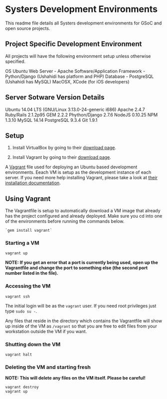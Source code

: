 Systers Development Environments
================================

This readme file details all Systers development environments for GSoC and open source projects. 

## Project Specific Development Environment
All projects will have the following environment setup unless otherwise specified.

OS Ubuntu
Web Server - Apache
Software/Application Framework - Python/Django (Ushahidi has platform and PHP)
Database - PostgreSQL (Ushahidi has MySQL)
MacOSX, XCode (for iOS developers)

## Server Sotware Version Details
Ubuntu 14.04 LTS (GNU/Linux 3.13.0-24-generic i686)
Apache 2.4.7
Ruby/Rails 2.1.2p95 
GEM 2.2.2
Phython/Django 2.7.6
NodeJS 0.10.25
NPM 1.3.10
MySQL 14.14
PostgreSQL 9.3.4
Git 1.9.1



## Setup

1. Install VirtualBox by going to their [download
page](https://www.virtualbox.org/wiki/Downloads).

2. Install Vagrant by going to their [download page](http://www.vagrantup.com/downloads.html).

A [Vagrant](http://vagrantup.com/) file used for deploying an Ubuntu based development environments. Eeach VM is setup as the development instance of each server. If you need more help installing Vagrant, please take a look at [their
installation documentation](http://docs.vagrantup.com/v2/installation/).



## Using Vagrant

The Vagrantfile is setup to automatically download a VM image that already has the project configured and already deployed. Make sure you cd into one of the environments before running the commands below.

    `gem install vagrant`


### Starting a VM

    vagrant up

**NOTE: If you get an error that a port is currently being used, open up the Vagrantfile and change the port to something else (the second port number listed in the file).**

### Accessing the VM

    vagrant ssh

The initial login will be as the `vagrant` user. If you need root privileges just type `sudo su -`. 

Any files that reside in the directory which contains the Vagrantfile will show up inside of the VM as `/vagrant` so that you are free to edit files from your workstation outside the VM if you want.

### Shutting down the VM

    vagrant halt

### Deleting the VM and starting fresh

**NOTE: This will delete any files on the VM itself. Please be careful!**

    vagrant destroy
    vagrant up


